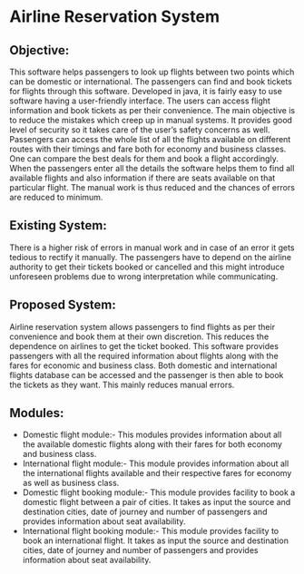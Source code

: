 # Airline Reservation System

## Objective:
This software helps passengers to look up flights between two points which can be domestic or international. The passengers can find and book tickets for flights through this software. Developed in java, it is fairly easy to use software having a user-friendly interface.
					The users can access flight information and book tickets as per their convenience. The main objective is to reduce the mistakes which creep up in manual systems. It provides good level of security so it takes care of the user’s safety concerns as well. Passengers can access the whole list of all the flights available on different routes with their timings and fare both for economy and business classes. One can compare the best deals for them and book a flight accordingly. When the passengers enter all the details the software helps them to find all available flights and also information if there are seats available on that particular flight. The manual work is thus reduced and the chances of errors are reduced to minimum.
## Existing System:
There is a higher risk of errors in manual work and in case of an error it gets tedious to rectify it manually. The passengers have to depend on the airline authority to get their tickets booked or cancelled and this might introduce unforeseen problems due to wrong interpretation while communicating.
## Proposed System:
Airline reservation system allows passengers to find flights as per their convenience and book them at their own discretion. This reduces the dependence on airlines to get the ticket booked. This software provides passengers with all the required information about flights along with the fares for economic and business class. Both domestic and international flights database can be accessed and the passenger is then able to book the tickets as they want. This mainly reduces manual errors.
## Modules:
-  Domestic flight module:- This modules provides information about all the available domestic flights along with their fares for both economy and business class.
-  International flight module:- This module provides information about all the international flights available and their respective fares for economy as well as business class.
-  Domestic flight booking module:- This module provides facility to book a domestic flight between a pair of cities. It takes as input the source and destination cities, date of journey and number of passengers and provides information about seat availability.
-  International flight booking module:- This module provides facility to book an international flight. It takes as input the source and destination cities, date of journey and number of passengers and provides information about seat availability.
